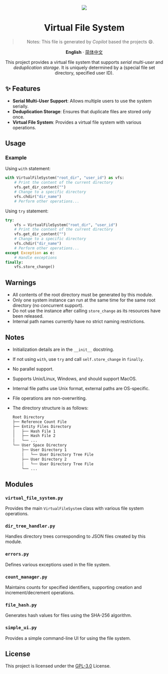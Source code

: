 <div align="center"><a name="readme-top"></a>

[![][mycat]][link-to-homepage]

[mycat]: assets/images/mycat.jpg
[link-to-homepage]: https://github.com/SinbereeGit

# Virtual File System

> Notes: This file is generated by *Copilot* based the projects 😄.  

**English** · [简体中文](./README.zh.md)

This project provides a virtual file system that supports *serial multi-user* and *deduplication storage*. It is uniquely determined by a (special file set directory, specified user ID).

</div>

## ✨ Features

- **Serial Multi-User Support**: Allows multiple users to use the system serially.
- **Deduplication Storage**: Ensures that duplicate files are stored only once.
- **Virtual File System**: Provides a virtual file system with various operations.

## Usage

### Example

Using `with` statement:

```python
with VirtualFileSystem("root_dir", "user_id") as vfs:
    # Print the content of the current directory
    vfs.get_dir_content("")
    # Change to a specific directory
    vfs.chdir("dir_name")
    # Perform other operations...
```

Using `try` statement:

```python
try:
    vfs = VirtualFileSystem("root_dir", "user_id")
    # Print the content of the current directory
    vfs.get_dir_content("")
    # Change to a specific directory
    vfs.chdir("dir_name")
    # Perform other operations...
except Exception as e:
    # Handle exceptions
finally:
    vfs.store_change()
```

## Warnings

- All contents of the root directory must be generated by this module.
- Only one system instance can run at the same time for the same root directory (no concurrent support).
- Do not use the instance after calling `store_change` as its resources have been released.
- Internal path names currently have no strict naming restrictions.

## Notes

- Initialization details are in the `__init__` docstring.
- If not using `with`, use `try` and call `self.store_change` in `finally`.
- No parallel support.
- Supports Unix/Linux, Windows, and should support MacOS.
- Internal file paths use Unix format, external paths are OS-specific.
- File operations are non-overwriting.
- The directory structure is as follows:

  ```txt
  Root Directory
  ├── Reference Count File
  ├── Entity Files Directory
  │   ├── Hash File 1
  │   ├── Hash File 2
  │   └── ...
  └── User Space Directory
      ├── User Directory 1
      │   └── User Directory Tree File
      ├── User Directory 2
      │   └── User Directory Tree File
      └── ...
  ```

## Modules

### `virtual_file_system.py`

Provides the main `VirtualFileSystem` class with various file system operations.

### `dir_tree_handler.py`

Handles directory trees corresponding to JSON files created by this module.

### `errors.py`

Defines various exceptions used in the file system.

### `count_manager.py`

Maintains counts for specified identifiers, supporting creation and increment/decrement operations.

### `file_hash.py`

Generates hash values for files using the SHA-256 algorithm.

### `simple_ui.py`

Provides a simple command-line UI for using the file system.

## License

This project is licensed under the [GPL-3.0](LICENSE) License.
